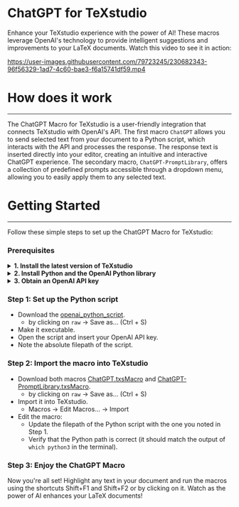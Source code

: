# ChatGPT for TeXstudio

Enhance your TeXstudio experience with the power of AI! These macros leverage OpenAI's technology to provide intelligent suggestions and improvements to your LaTeX documents. 
Watch this video to see it in action:

https://user-images.githubusercontent.com/79723245/230682343-96f56329-1ad7-4c60-bae3-f6a15741df59.mp4


# How does it work
___

The ChatGPT Macro for TeXstudio is a user-friendly integration that connects TeXstudio with OpenAI's API.
The first macro  `ChatGPT` allows you to send selected text from your document to a Python script, which interacts with the API and processes the response. 
The response text is  inserted directly into your editor, creating an intuitive and interactive ChatGPT experience.
The secondary macro, `ChatGPT-PromptLibrary`, offers a collection of predefined prompts accessible through a dropdown menu, allowing you to easily apply them to any selected text.



# Getting Started
___

Follow these simple steps to set up the ChatGPT Macro for TeXstudio:

### Prerequisites

<details>
  <summary> <b>1. Install the latest version of TeXstudio</b> </summary>

Make sure you're using TeXstudio version `4.5.2rc1` or higher. To check your version, go to "Help" -> "About TeXstudio."

If you need to update, download the latest version from the [TeXstudio release page](https://github.com/texstudio-org/texstudio/releases)

For Linux users, download the AppImage, make it executable, and run it
</details>

<details>
  <summary> <b>2. Install Python and the OpenAI Python library</b> </summary>

Install Python from the [official website](https://realpython.com/installing-python/).

Install the `openai` library by running `pip install openai`.
</details>

<details>
  <summary> <b>3. Obtain an OpenAI API key</b> </summary>

Create an account at [openai.com](https://chat.openai.com/auth/login) and get your API key from the [OpenAI API Keys page](https://platform.openai.com/account/api-keys).
</details>


### Step 1: Set up the Python script
 
- Download the [openai_python_script](/openai_python_script).
  - by clicking on `raw` -> Save as... (Ctrl + S)
- Make it executable.
- Open the script and insert your OpenAI API key.
- Note the absolute filepath of the script.

### Step 2: Import the macro into TeXstudio
- Download both macros [ChatGPT.txsMacro](/ChatGPT.txsMacro) and [ChatGPT-PromptLibrary.txsMacro](/ChatGPT-PromptLibrary.txsMacro).
  - by clicking on `raw` -> Save as... (Ctrl + S)
- Import it into TeXstudio.
  -  Macros -> Edit Macros... -> Import
- Edit the macro:
  - Update the filepath of the Python script with the one you noted in Step 1.
  - Verify that the Python path is correct (it should match the output of `which python3` in the terminal).

### Step 3: Enjoy the ChatGPT Macro

Now you're all set! Highlight any text in your document and run the macros using the shortcuts Shift+F1 and Shift+F2 or by clicking on it. Watch as the power of AI enhances your LaTeX documents!

